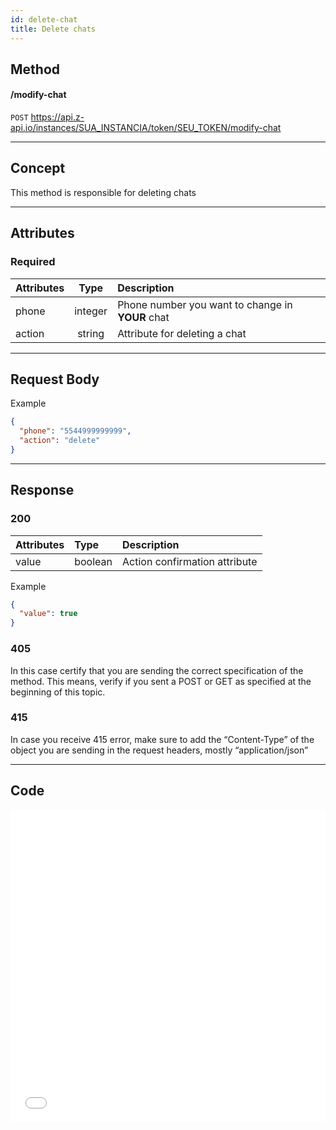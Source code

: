 ```yaml
---
id: delete-chat
title: Delete chats
---
```


## Method

#### /modify-chat

`POST` https://api.z-api.io/instances/SUA_INSTANCIA/token/SEU_TOKEN/modify-chat

---

## Concept

This method is responsible for deleting chats 

---

## Attributes

### Required 

| Attributes | Type | Description |
| :-- | :-: | :-- |
| phone | integer | Phone number you want to change in **YOUR** chat |
| action | string | Attribute for deleting a chat  |

---

## Request Body

Example

```json
{
  "phone": "5544999999999",
  "action": "delete"
}
```

---

## Response

### 200

| Attributes | Type    | Description                       |
| :-------- | :------ | :------------------------------ |
| value     | boolean | Action confirmation attribute  |

Example 

```json
{
  "value": true
}
```

### 405

In this case certify that you are sending the correct specification of the method. This means, verify if you sent a POST or GET as specified at the beginning of this topic.

### 415

In case you receive 415 error, make sure to add the “Content-Type” of the object you are sending in the request headers, mostly “application/json”

---

## Code

<iframe src="//api.apiembed.com/?source=https://raw.githubusercontent.com/Z-API/z-api-docs/main/json-examples/modify-chat.json&targets=all" frameborder="0" scrolling="no" width="100%" height="500px" seamless></iframe>
